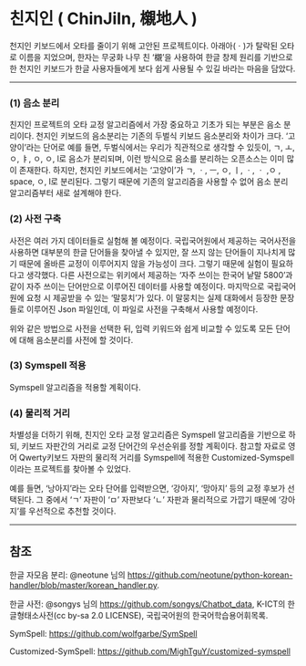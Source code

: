 # 친지인 ( ChinJiIn, 櫬地人 )
천지인 키보드에서 오타를 줄이기 위해 고안된 프로젝트이다. 
아래아(ㆍ)가 탈락된 오타로 이름을 지었으며, 한자는 무궁화 나무 친 ‘櫬’을 사용하여 한글 창제 원리를 기반으로 한 천지인 키보드가 한글 사용자들에게 보다 쉽게 사용될 수 있길 바라는 마음을 담았다. 

---

### (1)  음소 분리

 친지인 프로젝트의 오타 교정 알고리즘에서 가장 중요하고 기초가 되는 부분은 음소 분리이다. 천지인 키보드의 음소분리는 기존의 두벌식 키보드 음소분리와 차이가 크다. ‘고양이’라는 단어로 예를 들면, 두벌식에서는 우리가 직관적으로 생각할 수 있듯이, ㄱ, ㅗ, ㅇ, ㅑ, ㅇ, ㅇ, l로 음소가 분리되며, 이런 방식으로 음소를 분리하는 오픈소스는 이미 많이 존재한다. 하지만, 천지인 키보드에서는 ‘고양이’가 ㄱ, ㆍ, ㅡ, ㅇ, ㅣ, ㆍ, ㆍ ,ㅇ , space, ㅇ, l로 분리된다. 그렇기 때문에 기존의 알고리즘을 사용할 수 없어 음소 분리 알고리즘부터 새로 설계해야 한다.

### (2)  사전 구축

사전은 여러 가지 데이터들로 실험해 볼 예정이다. 국립국어원에서 제공하는 국어사전을 사용하면 대부분의 한글 단어들을 찾아낼 수 있지만, 잘 쓰지 않는 단어들이 지나치게 많기 때문에 올바른 교정이 이루어지지 않을 가능성이 크다. 그렇기 때문에 실험이 필요하다고 생각했다. 다른 사전으로는 위키에서 제공하는 ‘자주 쓰이는 한국어 낱말 5800’과 같이 자주 쓰이는 단어만으로 이루어진 데이터를 사용할 예정이다. 마지막으로 국립국어원에 요청 시 제공받을 수 있는 ‘말뭉치’가 있다. 이 말뭉치는 실제 대화에서 등장한 문장들로 이루어진 Json 파일인데, 이 파일로  사전을 구축해서 사용할 예정이다.

위와 같은 방법으로 사전을 선택한 뒤, 입력 키워드와 쉽게 비교할 수 있도록 모든 단어에 대해 음소분리를 사전에 할 것이다.

### (3)  Symspell 적용

Symspell 알고리즘을 적용할 계획이다.

### (4)  물리적 거리

차별성을 더하기 위해, 친지인 오타 교정 알고리즘은 Symspell 알고리즘을 기반으로 하되, 키보드 자판간의 거리로 교정 단어간의 우선순위를 정할 계획이다. 참고할 자료로 영어 Qwerty키보드 자판의 물리적 거리를 Symspell에 적용한 Customized-Symspell이라는 프로젝트를 찾아볼 수 있었다.  

예를 들면, ‘낭아지’라는 오타 단어를 입력받으면, ‘강아지’, ‘망아지’ 등의 교정 후보가 선택된다. 그 중에서 ‘ㄱ’ 자판이 ‘ㅁ’ 자판보다 ‘ㄴ’ 자판과 물리적으로 가깝기 때문에 ‘강아지’를 우선적으로 추천할 것이다.

---
## 참조
한글 자모음 분리: @neotune 님의 https://github.com/neotune/python-korean-handler/blob/master/korean_handler.py. 

한글 사전: @songys 님의 https://github.com/songys/Chatbot_data, K-ICT의 한글형태소사전(cc by-sa 2.0 LICENSE), 국립국어원의 한국어학습용어휘목록.

SymSpell: https://github.com/wolfgarbe/SymSpell

Customized-SymSpell: https://github.com/MighTguY/customized-symspell
